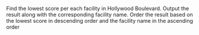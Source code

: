 Find the lowest score per each facility in Hollywood Boulevard.
Output the result along with the corresponding facility name.
Order the result based on the lowest score in descending order and the facility name in the ascending order